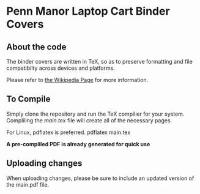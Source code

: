 Penn Manor Laptop Cart Binder Covers
==============

About the code
--------------
The binder covers are written in TeX, so as to preserve formatting and file
compatibilty across devices and platforms.

Please refer to [the Wikipedia Page](http://en.wikipedia.org/wiki/TeX) for more information.

To Compile
--------------
Simply clone the repository and run the TeX compilier for your system.
Compliling the *main.tex* file will create all of the necessary pages.

For Linux, pdflatex is preferred.
	pdflatex main.tex

**A pre-compliled PDF is already generated for quick use**

Uploading changes
----------------
When uploading changes, please be sure to include an updated version of the main.pdf file.
